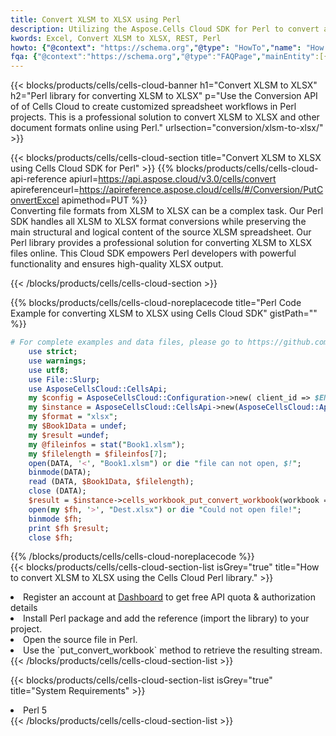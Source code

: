 ```yaml
---
title: Convert XLSM to XLSX using Perl 
description: Utilizing the Aspose.Cells Cloud SDK for Perl to convert a XLSM format file to a XLSX format file. 
kwords: Excel, Convert XLSM to XLSX, REST, Perl
howto: {"@context": "https://schema.org","@type": "HowTo","name": "How to convert XLSM to XLSX using the Cells Cloud Perl library.","description": "How to convert XLSM to XLSX using the Cells Cloud Perl library.","image": {"@type": "ImageObject"},"url": "/perl/conversion/xlsm-to-xlsx/","step": [{ "@type": "HowToStep","name": "How to convert XLSM to XLSX using the Cells Cloud Perl library. step 1", "image": {"@type": "ImageObject",},"url": "/perl/conversion/xlsm-to-xlsx/","text": "Register an account at <a href='https://dashboard.aspose.cloud/'>Dashboard</a> to get free API quota & authorization details",},{ "@type": "HowToStep","name": "How to convert XLSM to XLSX using the Cells Cloud Perl library. step 1", "image": {"@type": "ImageObject",},"url": "/perl/conversion/xlsm-to-xlsx/","text": "Install Perl package and add the reference (import the library) to your project.",},{ "@type": "HowToStep","name": "How to convert XLSM to XLSX using the Cells Cloud Perl library. step 1", "image": {"@type": "ImageObject",},"url": "/perl/conversion/xlsm-to-xlsx/","text": "Open the source file in Perl.",},{ "@type": "HowToStep","name": "How to convert XLSM to XLSX using the Cells Cloud Perl library. step 1", "image": {"@type": "ImageObject",},"url": "/perl/conversion/xlsm-to-xlsx/","text": "Use the `put_convert_workbook` method to retrieve the resulting stream.",}, ],"supply": {"@type": "HowToSupply","name": "document"},"tool": [{"@type": "HowToTool","name": "VIM, Visual Studio Code, Eclipse"},{"@type": "HowToTool","name": "Aspose Cells"}],"totalTime": "PT6M"}
fqa: {"@context":"https://schema.org","@type":"FAQPage","mainEntity":[{"@type":"Question","name":"Why convert file formats in C# using REST API?","acceptedAnswer":{"@type":"Answer","text":"Documents are encoded in many ways, and some files may be incompatible with the software you use. To open and read such files, just convert them to appropriate file formats.<br/><ol><li>Install .NET SDK and add the reference (import the library) to your project.</li><li>Open the source file in C# using REST API.</li><li>Call the PutConvertWorkbookRequest() method, passing an output filename with required extension.</li><li>Get the result of conversion as a separate file.</li></ol>"}},{"@type":"Question","name":"What file formats can I convert with your C# library?","acceptedAnswer":{"@type":"Answer","text":"We support a variety of file formats for conversion using .NET library, including XLSX, Excel, xls , PDF, CSV, HTML, Markdown, XML, PNG, JPG, TIFF, Json, TXT and many more."}},{"@type":"Question","name":"What is the maximum allowed file size for conversion using this .NET library?","acceptedAnswer":{"@type":"Answer","text":"There are no file size limits for format conversions using .NET library."}}]}
---
```



{{< blocks/products/cells/cells-cloud-banner h1="Convert XLSM to XLSX" h2="Perl library for converting XLSM to XLSX" p="Use the Conversion API of of Cells Cloud to create customized spreadsheet workflows in Perl projects. This is a professional solution to convert XLSM to XLSX and other document formats online using Perl." urlsection="conversion/xlsm-to-xlsx/" >}}

{{< blocks/products/cells/cells-cloud-section  title="Convert XLSM to XLSX using Cells Cloud SDK for Perl" >}}
{{% blocks/products/cells/cells-cloud-api-reference  apiurl=https://api.aspose.cloud/v3.0/cells/convert  apireferenceurl=https://apireference.aspose.cloud/cells/#/Conversion/PutConvertExcel  apimethod=PUT %}}
<br/>
Converting file formats from XLSM to XLSX can be a complex task. Our Perl SDK handles all XLSM to XLSX format conversions while preserving the main structural and logical content of the source XLSM spreadsheet. Our Perl library provides a professional solution for converting XLSM to XLSX files online. This Cloud SDK empowers Perl developers with powerful functionality and ensures high-quality XLSX output.

{{< /blocks/products/cells/cells-cloud-section >}}

{{% blocks/products/cells/cells-cloud-noreplacecode title="Perl Code Example for converting XLSM to XLSX using Cells Cloud SDK" gistPath="" %}}
 
```perl
# For complete examples and data files, please go to https://github.com/aspose-cells-cloud/aspose-cells-cloud-perl/
    use strict;
    use warnings;
    use utf8; 
    use File::Slurp;
    use AsposeCellsCloud::CellsApi;
    my $config = AsposeCellsCloud::Configuration->new( client_id => $ENV{'ProductClientId'}, client_secret => $ENV{'ProductClientSecret'});
    my $instance = AsposeCellsCloud::CellsApi->new(AsposeCellsCloud::ApiClient->new( $config));
    my $format = "xlsx";
    my $Book1Data = undef;
    my $result =undef;
    my @fileinfos = stat("Book1.xlsm");
    my $filelength = $fileinfos[7];
    open(DATA, '<', "Book1.xlsm") or die "file can not open, $!";
    binmode(DATA);
    read (DATA, $Book1Data, $filelength);
    close (DATA); 
    $result = $instance->cells_workbook_put_convert_workbook(workbook => $Book1Data, format => $format);
    open(my $fh, '>', "Dest.xlsx") or die "Could not open file!";
    binmode $fh;
    print $fh $result;
    close $fh;
```
 
{{% /blocks/products/cells/cells-cloud-noreplacecode  %}}
<br/>
{{< blocks/products/cells/cells-cloud-section-list isGrey="true"  title="How to convert XLSM to XLSX using the Cells Cloud Perl library." >}}
<li>Register an account at <a href="https://dashboard.aspose.cloud/">Dashboard</a> to get free API quota & authorization details</li>
<li>Install Perl package and add the reference (import the library) to your project.</li>
<li>Open the source file in Perl.</li>
<li>Use the `put_convert_workbook` method to retrieve the resulting stream.</li>
{{< /blocks/products/cells/cells-cloud-section-list >}}

{{< blocks/products/cells/cells-cloud-section-list isGrey="true"  title="System Requirements" >}}
<li>Perl 5</li>
{{< /blocks/products/cells/cells-cloud-section-list >}}
